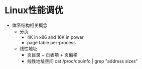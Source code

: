 # Linux性能调优

- 体系结构相关概念
    - 分页
        - 4K in x86 and 16K in power
        - page table per-process
    - 线性地址
        - 页目录 + 页表项 + 页偏移
        - 线性地址空间 cat /proc/cpuinfo | grep "address sizes"
